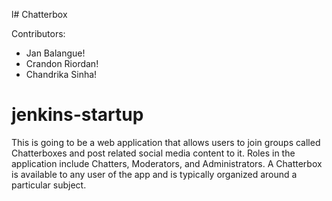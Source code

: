 l# Chatterbox

Contributors:
* Jan Balangue!
* Crandon Riordan!
* Chandrika Sinha!
# jenkins-startup
This is going to be a web application that allows users to join groups 
called Chatterboxes 
and post related social media content to it.  Roles in the application 
include Chatters, 
Moderators, and Administrators. A Chatterbox is available to any user 
of the app and is 
typically organized around a particular subject.

